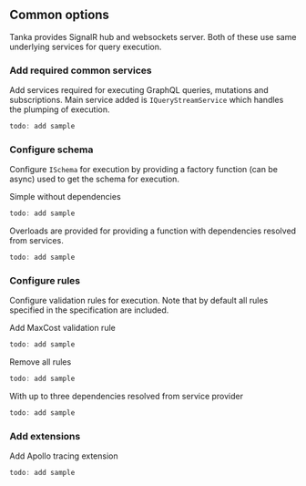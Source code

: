 ## Common options

Tanka provides SignalR hub and websockets server. Both of these use
same underlying services for query execution.

### Add required common services

Add services required for executing GraphQL queries, mutations
and subscriptions. Main service added is `IQueryStreamService`
which handles the plumping of execution.

```csharp
todo: add sample
```

### Configure schema

Configure `ISchema` for execution by providing a factory function (can be async)
used to get the schema for execution.

Simple without dependencies

```csharp
todo: add sample
```

Overloads are provided for providing a function with dependencies resolved from
services.

```csharp
todo: add sample
```

### Configure rules

Configure validation rules for execution. Note that by default all rules
specified in the specification are included.

Add MaxCost validation rule

```csharp
todo: add sample
```

Remove all rules

```csharp
todo: add sample
```

With up to three dependencies resolved from service provider

```csharp
todo: add sample
```

### Add extensions

Add Apollo tracing extension

```csharp
todo: add sample
```
